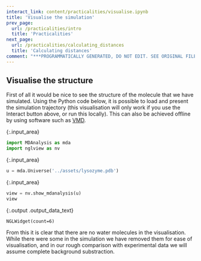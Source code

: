 ```yaml
---
interact_link: content/practicalities/visualise.ipynb
title: 'Visualise the simulation'
prev_page:
  url: /practicalities/intro
  title: 'Practicalities'
next_page:
  url: /practicalities/calculating_distances
  title: 'Calculating distances'
comment: "***PROGRAMMATICALLY GENERATED, DO NOT EDIT. SEE ORIGINAL FILES IN /content***"
---
```


## Visualise the structure

First of all it would be nice to see the structure of the molecule that we have simulated. 
Using the Python code below, it is possible to load and present the simulation trajectory (this visualisation will only work if you use the Interact button above, or run this locally). 
This can also be achieved offline by using software such as [VMD](https://www.ks.uiuc.edu/Research/vmd/).



{:.input_area}
```python
import MDAnalysis as mda
import nglview as nv
```




{:.input_area}
```python
u = mda.Universe('../assets/lysozyme.pdb')
```




{:.input_area}
```python
view = nv.show_mdanalysis(u)
view
```



{:.output .output_data_text}
```
NGLWidget(count=6)
```


From this it is clear that there are no water molecules in the visualisation. 
While there were some in the simulation we have removed them for ease of visualisation, and in our rough comparison with experimental data we will assume complete background substraction.
